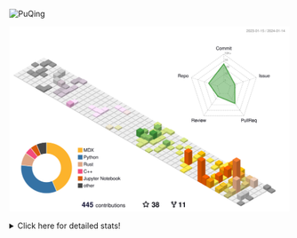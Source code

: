 ![PuQing](https://user-images.githubusercontent.com/27223114/171565019-9a56fae6-b08b-421f-99db-7e830da42371.png)

![](./profile-3d-contrib/profile-season-animate.svg)

<details>
<summary>Click here for detailed stats!</summary>

<!--START_SECTION:waka-->
![Lines of code](https://img.shields.io/badge/From%20Hello%20World%20I%27ve%20Written-1.0%20million%20lines%20of%20code-blue)

**🐱 My GitHub Data** 

> 📦 274.3 kB Used in GitHub's Storage 
 > 
> 🏆 18 Contributions in the Year 2024
 > 
> 🚫 Not Opted to Hire
 > 
> 📜 42 Public Repositories 
 > 
> 🔑 27 Private Repositories 
 > 
**I'm an Early 🐤** 

```text
🌞 Morning                359 commits         ██░░░░░░░░░░░░░░░░░░░░░░░   09.64 % 
🌆 Daytime                1752 commits        ████████████░░░░░░░░░░░░░   47.06 % 
🌃 Evening                742 commits         █████░░░░░░░░░░░░░░░░░░░░   19.93 % 
🌙 Night                  870 commits         ██████░░░░░░░░░░░░░░░░░░░   23.37 % 
```


📊 **This Week I Spent My Time On** 

```text
💬 Programming Languages: 
Markdown                 1 hr 7 mins         █████████████████████████   100.00 % 

🔥 Editors: 
Obsidian                 1 hr 7 mins         █████████████████████████   100.00 % 

💻 Operating System: 
Windows                  1 hr 7 mins         █████████████████████████   100.00 % 
```


<!--END_SECTION:waka-->
</details>
